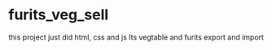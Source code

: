# furits_veg_sell
this project just did html, css and js 
Its vegtable and furits export and import 
